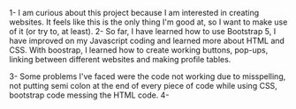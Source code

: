 1- I am curious about this project because I am interested in creating websites. It feels like this is the only thing I'm good at, so I want to make use of it (or try to, at least).
2- So far, I have learned how to use Bootstrap 5, I have improved on my Javascript coding and learned more about HTML and CSS. With boostrap, I learned how to create working buttons, pop-ups, linking between different websites and making profile tables.

3- Some problems I've faced were the code not working due to misspelling, not putting semi colon at the end of every piece of code while using CSS, bootstrap code messing the HTML code.
4-


